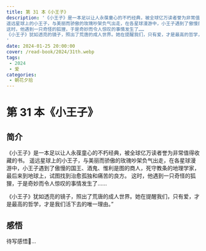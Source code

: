 ```yaml
---
title: 第 31 本《小王子》
description: '《小王子》是一本足以让人永葆童心的不朽经典，被全球亿万读者誉为非常值得收藏的书。
遥远星球上的小王子，与美丽而骄傲的玫瑰吵架负气出走，在各星球漫游中，小王子遇到了傲慢的国王、酒鬼、惟利是图的商人，死守教条的地理学家，最后来到地球上，试图找到治愈孤独和痛苦的良方。
这时，他遇到一只奇怪的狐狸，于是奇妙而令人惊叹的事情发生了……
《小王子》犹如透亮的镜子，照出了荒唐的成人世界。她在提醒我们，只有爱，才是最高的哲学，才是我们活下去的唯一理由。”
'
date: 2024-01-25 20:00:00
cover: /read-book/2024/31th.webp
tags:
 - 2024
 - 爱
categories:
 - 朝花夕拾
---
```

# 第 31 本《小王子》

## 简介
《小王子》是一本足以让人永葆童心的不朽经典，被全球亿万读者誉为非常值得收藏的书。
遥远星球上的小王子，与美丽而骄傲的玫瑰吵架负气出走，在各星球漫游中，小王子遇到了傲慢的国王、酒鬼、惟利是图的商人，死守教条的地理学家，最后来到地球上，试图找到治愈孤独和痛苦的良方。
这时，他遇到一只奇怪的狐狸，于是奇妙而令人惊叹的事情发生了……

《小王子》犹如透亮的镜子，照出了荒唐的成人世界。她在提醒我们，只有爱，才是最高的哲学，才是我们活下去的唯一理由。”

## 感悟
待写感悟📒...
